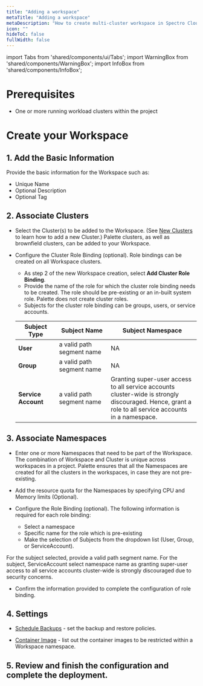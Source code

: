 ```yaml
---
title: "Adding a workspace"
metaTitle: "Adding a workspace"
metaDescription: "How to create multi-cluster workspace in Spectro Cloud"
icon: ""
hideToC: false
fullWidth: false
---
```


import Tabs from 'shared/components/ui/Tabs';
import WarningBox from 'shared/components/WarningBox';
import InfoBox from 'shared/components/InfoBox';


# Prerequisites

* One or more running workload clusters within the project

# Create your Workspace

## 1. Add the Basic Information
Provide the basic information for the Workspace such as:

* Unique Name
* Optional Description
* Optional Tag

## 2. Associate Clusters

  * Select the Cluster(s) to be added to the Workspace. (See [ New Clusters](/clusters/new-clusters) to learn how to add a new Cluster.) Palette clusters, as well as brownfield clusters, can be added to your Workspace.


  * Configure the Cluster Role Binding (optional). Role bindings can be created on all Workspace clusters.
    - As step 2 of the new Workspace creation, select **Add Cluster Role Binding**.
    - Provide the name of the role for which the cluster role binding needs to be created. The role should be pre-existing or an in-built system role. Palette does not create cluster roles.  
    - Subjects for the cluster role binding can be groups, users, or service accounts.

    | **Subject Type** | **Subject Name**              | **Subject Namespace**                                                                                                                                |
    | ---------------- | ------------------------- | ------------------------------------------------------------------------------------------------------------------------------------------ |
    | **User**         | a valid path segment name | NA                                                                                                                                         |
    | **Group**            | a valid path segment name | NA                                                                                                                                         |
    | **Service Account**  | a valid path segment name | Granting super-user access to all service accounts <br /> cluster-wide is strongly discouraged. Hence, grant a <br /> role to all service accounts in a namespace. |

  
## 3. Associate Namespaces
  
* Enter one or more Namespaces that need to be part of the Workspace. The combination of Workspace and Cluster is unique across workspaces in a project. Palette ensures that all the Namespaces are created for all the clusters in the workspaces, in case they are not pre-existing.


* Add the resource quota for the Namespaces by specifying CPU and Memory limits (Optional).


* Configure the Role Binding (optional). The following information is required for each role binding:
   * Select a namespace
   * Specific name for the role which is pre-existing
   * Make the selection of Subjects from the dropdown list (User, Group, or ServiceAccount).
  
For the subject selected, provide a valid path segment name. For the subject, ServiceAccount select namespace name as granting super-user access to all service accounts cluster-wide is strongly discouraged due to security concerns.

  
   * Confirm the information provided to complete the configuration of role binding.
  
## 4. Settings


* [Schedule Backups](/clusters/cluster-management/backup-restore#createaworkspacebackup) - set the backup and restore policies.
    
* [Container Image](/workspace/workload-features#restrictedcontainerimages) - list out the container images to be restricted within a Workspace namespace.

## 5. Review and finish the configuration and complete the deployment.


